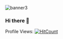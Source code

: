 

<!--
**simply-lisa/simply-lisa** is a ✨ _special_ ✨ repository because its `README.md` (this file) appears on your GitHub profile.

Here are some ideas to get you started:
** [![My Skills](https://skillicons.dev/icons?i=js,html,css,wasm)](https://skillicons.dev)

- 🔭 I’m currently working on Predicting Hotel Cancellations
- 🌱 I’m currently learning AWS 
- 👯 I’m looking to collaborate on ...
- 🤔 I’m looking for help with ...
- 💬 Ask me about anything 
- 📫 How to reach me: 
- 😄 Pronouns: She/Her
- ⚡ Fun fact: 
  
👩‍🎓 Before switching to Data Science, I'm a Marketing enthusiast who got a Bachelor's Degree in Business.
📫 I play the piano
----->
![banner3](https://user-images.githubusercontent.com/63976360/234881376-8046f7fd-4454-4db8-a256-ab00a2f847b7.png)
### Hi there 👋
Profile Views: [![HitCount](https://hits.dwyl.com/{simply-lisa}/{simply-lisa}.svg)](https://hits.dwyl.com/{simply-lisa}/{simply-lisa})
